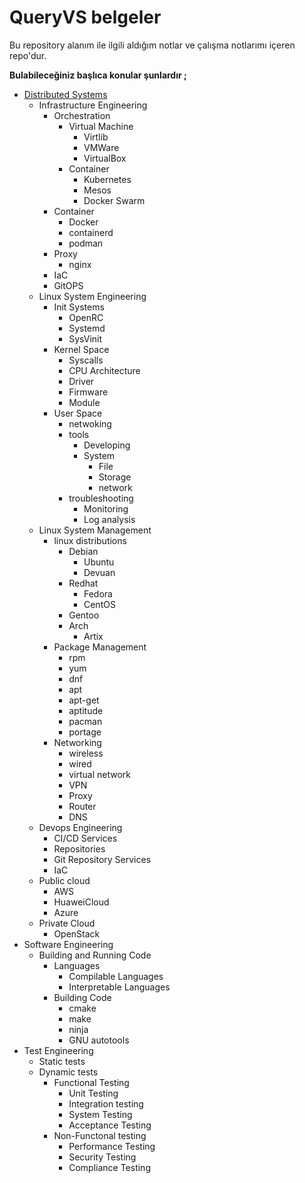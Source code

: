 # QueryVS belgeler

Bu repository alanım ile ilgili aldığım notlar ve çalışma notlarımı içeren repo'dur. 

**Bulabileceğiniz başlıca konular şunlardır ;**
 - [Distributed Systems](dagitik-sistemler.md)
   - Infrastructure Engineering
     - Orchestration
       - Virtual Machine
         - Virtlib
         - VMWare
         - VirtualBox
       - Container
         - Kubernetes
         - Mesos
         - Docker Swarm
     - Container
       - Docker
       - containerd
       - podman
     - Proxy
       - nginx
     - IaC
     - GitOPS
   - Linux System Engineering
     - Init Systems
       - OpenRC
       - Systemd
       - SysVinit
     - Kernel Space
       - Syscalls
       - CPU Architecture
       - Driver
       - Firmware
       - Module
     - User Space
       - netwoking
       - tools
         - Developing
         - System
           - File
           - Storage
           - network
       - troubleshooting
         - Monitoring
         - Log analysis
   - Linux System Management
     - linux distributions
       - Debian
         - Ubuntu
         - Devuan
       - Redhat
         - Fedora
         - CentOS
       - Gentoo
       - Arch
         - Artix
     - Package Management
       - rpm
       - yum
       - dnf
       - apt
       - apt-get
       - aptitude
       - pacman
       - portage
     - Networking
       - wireless
       - wired
       - virtual network
       - VPN
       - Proxy
       - Router
       - DNS
   - Devops Engineering
     - CI/CD Services
     - Repositories
     - Git Repository Services
     - IaC
   - Public cloud
     - AWS
     - HuaweiCloud
     - Azure
   - Private Cloud
     - OpenStack
 - Software Engineering
   - Building and Running Code
     - Languages
       - Compilable Languages
       - Interpretable Languages
     - Building Code
       - cmake
       - make
       - ninja
       - GNU autotools
 - Test Engineering
   - Static tests
   - Dynamic tests
     - Functional Testing
       - Unit Testing
       - Integration testing
       - System Testing
       - Acceptance Testing
     - Non-Functonal testing
       - Performance Testing
       - Security Testing
       - Compliance Testing